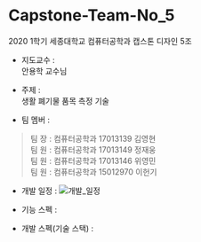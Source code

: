 # Capstone-Team-No_5
2020 1학기 세종대학교 컴퓨터공학과 캡스톤 디자인 5조

* 지도교수 :   
  안용학 교수님

* 주제 :   
  생활 폐기물 품목 측정 기술

* 팀 멤버 :   
   
>팀 장 : 컴퓨터공학과 17013139 김영현   
>팀 원 : 컴퓨터공학과 17013149 정재웅   
>팀 원 : 컴퓨터공학과 17013146 위영민   
>팀 원 : 컴퓨터공학과 15012970 이헌기   
   
* 개발 일정 : 
![개발_일정](/path/to/img.jpg "Optional title")
   
* 기능 스펙 :   
* 개발 스펙(기술 스택) :   
